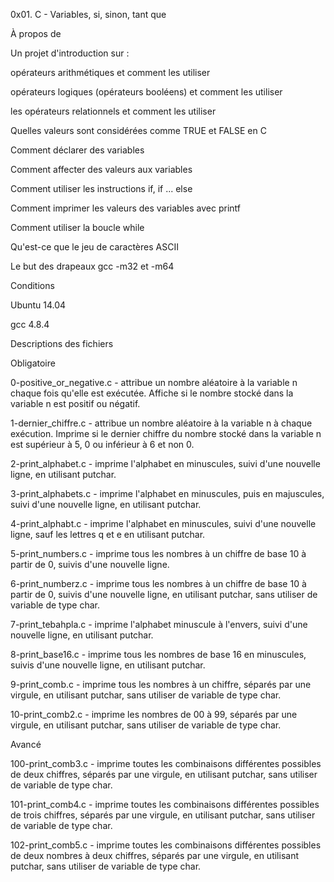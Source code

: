 0x01. C - Variables, si, sinon, tant que

À propos de

Un projet d'introduction sur :

opérateurs arithmétiques et comment les utiliser

opérateurs logiques (opérateurs booléens) et comment les utiliser

les opérateurs relationnels et comment les utiliser

Quelles valeurs sont considérées comme TRUE et FALSE en C

Comment déclarer des variables

Comment affecter des valeurs aux variables

Comment utiliser les instructions if, if ... else

Comment imprimer les valeurs des variables avec printf

Comment utiliser la boucle while

Qu'est-ce que le jeu de caractères ASCII

Le but des drapeaux gcc -m32 et -m64

Conditions

Ubuntu 14.04

gcc 4.8.4

Descriptions des fichiers

Obligatoire

0-positive_or_negative.c - attribue un nombre aléatoire à la variable n chaque fois qu'elle est exécutée. Affiche si le nombre stocké dans la variable n est positif ou négatif.

1-dernier_chiffre.c - attribue un nombre aléatoire à la variable n à chaque exécution. Imprime si le dernier chiffre du nombre stocké dans la variable n est supérieur à 5, 0 ou inférieur à 6 et non 0.

2-print_alphabet.c - imprime l'alphabet en minuscules, suivi d'une nouvelle ligne, en utilisant putchar.

3-print_alphabets.c - imprime l'alphabet en minuscules, puis en majuscules, suivi d'une nouvelle ligne, en utilisant putchar.

4-print_alphabt.c - imprime l'alphabet en minuscules, suivi d'une nouvelle ligne, sauf les lettres q et e en utilisant putchar.

5-print_numbers.c - imprime tous les nombres à un chiffre de base 10 à partir de 0, suivis d'une nouvelle ligne.

6-print_numberz.c - imprime tous les nombres à un chiffre de base 10 à partir de 0, suivis d'une nouvelle ligne, en utilisant putchar, sans utiliser de variable de type char.

7-print_tebahpla.c - imprime l'alphabet minuscule à l'envers, suivi d'une nouvelle ligne, en utilisant putchar.

8-print_base16.c - imprime tous les nombres de base 16 en minuscules, suivis d'une nouvelle ligne, en utilisant putchar.

9-print_comb.c - imprime tous les nombres à un chiffre, séparés par une virgule, en utilisant putchar, sans utiliser de variable de type char.

10-print_comb2.c - imprime les nombres de 00 à 99, séparés par une virgule, en utilisant putchar, sans utiliser de variable de type char.

Avancé

100-print_comb3.c - imprime toutes les combinaisons différentes possibles de deux chiffres, séparés par une virgule, en utilisant putchar, sans utiliser de variable de type char.

101-print_comb4.c - imprime toutes les combinaisons différentes possibles de trois chiffres, séparés par une virgule, en utilisant putchar, sans utiliser de variable de type char.

102-print_comb5.c - imprime toutes les combinaisons différentes possibles de deux nombres à deux chiffres, séparés par une virgule, en utilisant putchar, sans utiliser de variable de type char.
